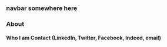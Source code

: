 <html>
   <head>
     <meta charset="UTF-8">
     <title> Tiffany Chenn Portfolio </title>
   </head>
  
  <body>
  
  </body>


</html>


### navbar somewhere here






### About 


#### Who I am          Contact (LinkedIn, Twitter, Facebook, Indeed, email)


